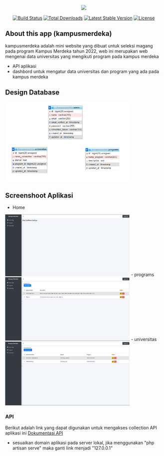 <p align="center"><a href="https://laravel.com" target="_blank"><img src="https://raw.githubusercontent.com/laravel/art/master/logo-lockup/5%20SVG/2%20CMYK/1%20Full%20Color/laravel-logolockup-cmyk-red.svg" width="400"></a></p>

<p align="center">
<a href="https://travis-ci.org/laravel/framework"><img src="https://travis-ci.org/laravel/framework.svg" alt="Build Status"></a>
<a href="https://packagist.org/packages/laravel/framework"><img src="https://img.shields.io/packagist/dt/laravel/framework" alt="Total Downloads"></a>
<a href="https://packagist.org/packages/laravel/framework"><img src="https://img.shields.io/packagist/v/laravel/framework" alt="Latest Stable Version"></a>
<a href="https://packagist.org/packages/laravel/framework"><img src="https://img.shields.io/packagist/l/laravel/framework" alt="License"></a>
</p>

## About this app (kampusmerdeka)

kampusmerdeka adalah mini website yang dibuat untuk seleksi magang pada program Kampus Merdeka tahun 2022, web ini merupakan web mengenai data universitas yang mengikuti program pada kampus merdeka

- API aplikasi
- dashbord untuk mengatur data universitas dan program yang ada pada kampus merdeka


## Design Database
<img src="public/image/database.png" width="400">


## Screenshoot Aplikasi

- Home
<img src="public/image/home.png" width="400">
- programs
<img src="public/image/programs.png" width="400">
- universitas
<img src="public/image/universitas.png" width="400">

### API
Berikut adalah link yang dapat digunakan untuk mengakses collection API aplikasi ini
<a href="https://documenter.getpostman.com/view/9171602/UzQyphxf">Dokumentasi API</a>

- sesuaikan domain aplikasi pada server lokal, jika menggunakan "php artisan serve" maka ganti link menjadi "127.0.0.1"

